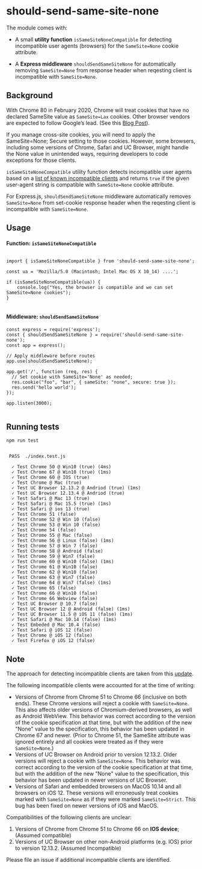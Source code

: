 # should-send-same-site-none

The module comes with:

- A small **utility function** `isSameSiteNoneCompatible` for detecting incompatible user agents (browsers) for the `SameSite=None` cookie attribute.

- A **Express middleware** `shouldSendSameSiteNone` for automatically removing `SameSite=None` from response header when reqesting client is incompatible with `SameSite=None`.

## Background

With Chrome 80 in February 2020, Chrome will treat cookies that have no declared SameSite value as `SameSite=Lax` cookies. Other browser vendors are expected to follow Google’s lead. (See this [Blog Post](https://blog.chromium.org/2019/10/developers-get-ready-for-new.html)).

If you manage cross-site cookies, you will need to apply the SameSite=None; Secure setting to those cookies. However, some browsers, including some versions of Chrome, Safari and UC Browser, might handle the None value in unintended ways, requiring developers to code exceptions for those clients.

`isSameSiteNoneCompatible` utility function detects incompatible user agents based on a [list of known incompatible clients](https://www.chromium.org/updates/same-site/incompatible-clients) and returns `true` if the given user-agent string is compatible with `SameSite=None` cookie attribute.

For Express.js, `shouldSendSameSiteNone` middleware automatically removes `SameSite=None` from set-cookie response header when the reqesting client is incompatible with `SameSite=None`.

## Usage

#### Function: `isSameSiteNoneCompatible`

```

import { isSameSiteNoneCompatible } from 'should-send-same-site-none';

const ua = 'Mozilla/5.0 (Macintosh; Intel Mac OS X 10_14) ....';

if (isSameSiteNoneCompatible(ua)) {
	console.log("Yes, the browser is compatible and we can set SameSite=None cookies");
}


```

#### Middleware: `shouldSendSameSiteNone`

```
const express = require('express');
const { shouldSendSameSiteNone } = require('should-send-same-site-none');
const app = express();

// Apply middleware before routes
app.use(shouldSendSameSiteNone);

app.get('/', function (req, res) {
  // Set cookie with SameSite='None' as needed;
  res.cookie("foo", "bar", { sameSite: "none", secure: true });
  res.send('hello world');
});

app.listen(3000);


```

## Running tests

```
npm run test


 PASS  ./index.test.js

  ✓ Test Chrome 50 @ Win10 (true) (4ms)
  ✓ Test Chrome 67 @ Win10 (true) (1ms)
  ✓ Test Chrome 60 @ IOS (true)
  ✓ Test Chrome @ Mac (true)
  ✓ Test UC Browser 12.13.2 @ Andriod (true) (1ms)
  ✓ Test UC Browser 12.13.4 @ Andriod (true)
  ✓ Test Safari @ Mac 13 (true)
  ✓ Test Safari @ Mac 15.5 (true) (1ms)
  ✓ Test Safari @ ios 13 (true)
  ✓ Test Chrome 51 (false)
  ✓ Test Chrome 52 @ Win 10 (false)
  ✓ Test Chrome 53 @ Win 10 (false)
  ✓ Test Chrome 54 (false)
  ✓ Test Chrome 55 @ Mac (false)
  ✓ Test Chrome 56 @ Linux (false) (1ms)
  ✓ Test Chrome 57 @ Win 7 (false)
  ✓ Test Chrome 58 @ Android (false)
  ✓ Test Chrome 59 @ Win7 (false)
  ✓ Test Chrome 60 @ Win10 (false) (1ms)
  ✓ Test Chrome 61 @ Win10 (false)
  ✓ Test Chrome 62 @ Win10 (false)
  ✓ Test Chrome 63 @ Win7 (false)
  ✓ Test Chrome 64 @ Win7 (false) (1ms)
  ✓ Test Chrome 65 (false)
  ✓ Test Chrome 66 @ Win10 (false)
  ✓ Test Chrome 66 Webview (false)
  ✓ Test UC Browser @ 10.7 (false)
  ✓ Test UC Browser 12 @ Android (false) (1ms)
  ✓ Test UC Browser 11.5 @ iOS 11 (false) (1ms)
  ✓ Test Safari @ Mac 10.14 (false) (1ms)
  ✓ Test Embeded @ Mac 10.4 (false)
  ✓ Test Safari @ iOS 12 (false)
  ✓ Test Chrome @ iOS 12 (false)
  ✓ Test Firefox @ iOS 12 (false)
```

## Note

The approach for detecting incompatible clients are taken from this [update](https://www.chromium.org/updates/same-site/incompatible-clients).

The following incompatible clients were accounted for at the time of writing:

- Versions of Chrome from Chrome 51 to Chrome 66 (inclusive on both ends). These Chrome versions will reject a cookie with `SameSite=None`. This also affects older versions of Chromium-derived browsers, as well as Android WebView. This behavior was correct according to the version of the cookie specification at that time, but with the addition of the new "None" value to the specification, this behavior has been updated in Chrome 67 and newer. (Prior to Chrome 51, the SameSite attribute was ignored entirely and all cookies were treated as if they were `SameSite=None`.)
- Versions of UC Browser on Android prior to version 12.13.2. Older versions will reject a cookie with `SameSite=None`. This behavior was correct according to the version of the cookie specification at that time, but with the addition of the new "None" value to the specification, this behavior has been updated in newer versions of UC Browser.
- Versions of Safari and embedded browsers on MacOS 10.14 and all browsers on iOS 12. These versions will erroneously treat cookies marked with `SameSite=None` as if they were marked `SameSite=Strict`. This bug has been fixed on newer versions of iOS and MacOS.

Compatibilities of the following clients are unclear:

1. Versions of Chrome from Chrome 51 to Chrome 66 on **IOS device**; (Assumed compatible)
2. Versions of UC Browser on other non-Android platforms (e.g. IOS) prior to version 12.13.2. (Assumed Incompatible)

Please file an issue if additional incompatible clients are identified.
